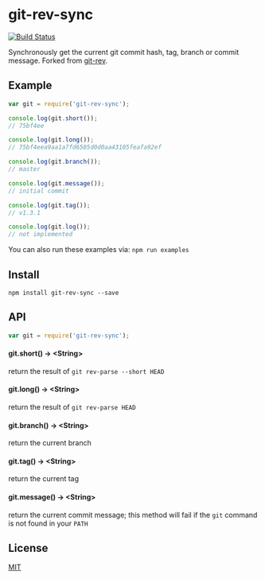 git-rev-sync
============

[![Build Status](https://travis-ci.org/kurttheviking/git-rev-sync.svg?branch=master)](https://travis-ci.org/kurttheviking/git-rev-sync.svg?branch=master)

Synchronously get the current git commit hash, tag, branch or commit message. Forked from [git-rev](https://github.com/tblobaum/git-rev).


## Example

```js
var git = require('git-rev-sync');

console.log(git.short());
// 75bf4ee

console.log(git.long());
// 75bf4eea9aa1a7fd6505d0d0aa43105feafa92ef

console.log(git.branch());
// master

console.log(git.message());
// initial commit

console.log(git.tag());
// v1.3.1

console.log(git.log());
// not implemented
```

You can also run these examples via: `npm run examples`


## Install

`npm install git-rev-sync --save`


## API

``` js
var git = require('git-rev-sync');
```

#### git.short() &rarr; &lt;String&gt;

return the result of `git rev-parse --short HEAD`

#### git.long() &rarr; &lt;String&gt;

return the result of `git rev-parse HEAD`

#### git.branch() &rarr; &lt;String&gt;

return the current branch

#### git.tag() &rarr; &lt;String&gt;

return the current tag

#### git.message() &rarr; &lt;String&gt;

return the current commit message; this method will fail if the `git` command is not found in your `PATH`

## License

[MIT](https://github.com/kurttheviking/git-rev-sync/blob/master/LICENSE)
